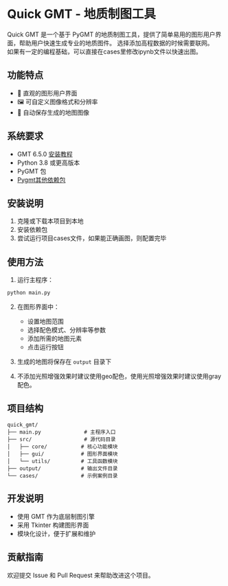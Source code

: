 # Quick GMT - 地质制图工具

Quick GMT 是一个基于 PyGMT 的地质制图工具，提供了简单易用的图形用户界面，帮助用户快速生成专业的地质图件。
选择添加高程数据的时候需要联网。  
如果有一定的编程基础，可以直接在cases里修改ipynb文件以快速出图。

## 功能特点

- 🎨 直观的图形用户界面
- 🖼️ 可自定义图像格式和分辨率
- 💾 自动保存生成的地图图像

## 系统要求
- GMT 6.5.0 [安装教程](https://docs.gmt-china.org/latest/install/)
- Python 3.8 或更高版本
- PyGMT 包
- [Pygmt其他依赖包](https://www.pygmt.org/latest/install.html)

## 安装说明

1. 克隆或下载本项目到本地
2. 安装依赖包
3. 尝试运行项目cases文件，如果能正确画图，则配置完毕


## 使用方法

1. 运行主程序：
```bash
python main.py
```

2. 在图形界面中：
   - 设置地图范围
   - 选择配色模式、分辨率等参数
   - 添加所需的地图元素
   - 点击运行按钮

3. 生成的地图将保存在 `output` 目录下  

4. 不添加光照增强效果时建议使用geo配色，使用光照增强效果时建议使用gray配色。

## 项目结构

```
quick_gmt/
├── main.py              # 主程序入口
├── src/                 # 源代码目录
│   ├── core/           # 核心功能模块
│   ├── gui/            # 图形界面模块
│   └── utils/          # 工具函数模块
├── output/             # 输出文件目录
└── cases/              # 示例案例目录
```

## 开发说明

- 使用 GMT 作为底层制图引擎
- 采用 Tkinter 构建图形界面
- 模块化设计，便于扩展和维护

## 贡献指南

欢迎提交 Issue 和 Pull Request 来帮助改进这个项目。